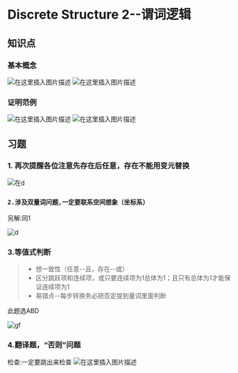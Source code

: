 # Discrete Structure 2--谓词逻辑

## 知识点

### 基本概念

![在这里插入图片描述](https://img-blog.csdnimg.cn/2020062221274096.jpg?x-oss-process=image/watermark,type_ZmFuZ3poZW5naGVpdGk,shadow_10,text_aHR0cHM6Ly9ibG9nLmNzZG4ubmV0L3FxXzM5MzgwMjMw,size_16,color_FFFFFF,t_70)
![在这里插入图片描述](https://img-blog.csdnimg.cn/20200622212812645.jpg?x-oss-process=image/watermark,type_ZmFuZ3poZW5naGVpdGk,shadow_10,text_aHR0cHM6Ly9ibG9nLmNzZG4ubmV0L3FxXzM5MzgwMjMw,size_16,color_FFFFFF,t_70)

### 证明范例

![在这里插入图片描述](https://img-blog.csdnimg.cn/20200622212849449.jpg?x-oss-process=image/watermark,type_ZmFuZ3poZW5naGVpdGk,shadow_10,text_aHR0cHM6Ly9ibG9nLmNzZG4ubmV0L3FxXzM5MzgwMjMw,size_16,color_FFFFFF,t_70)
![在这里插入图片描述](https://img-blog.csdnimg.cn/20200622212906255.jpg?x-oss-process=image/watermark,type_ZmFuZ3poZW5naGVpdGk,shadow_10,text_aHR0cHM6Ly9ibG9nLmNzZG4ubmV0L3FxXzM5MzgwMjMw,size_16,color_FFFFFF,t_70)

## 习题
### 1. 再次提醒各位注意先存在后任意，存在不能用变元替换

![在d](https://img-blog.csdnimg.cn/20200328193612322.png?x-oss-process=image/watermark,type_ZmFuZ3poZW5naGVpdGk,shadow_10,text_aHR0cHM6Ly9ibG9nLmNzZG4ubmV0L3FxXzM5MzgwMjMw,size_16,color_FFFFFF,t_70)

### `2.涉及双量词问题,一定要联系空间想象（坐标系）`

另解:同1

![d](https://img-blog.csdnimg.cn/20200328194340809.png?x-oss-process=image/watermark,type_ZmFuZ3poZW5naGVpdGk,shadow_10,text_aHR0cHM6Ly9ibG9nLmNzZG4ubmV0L3FxXzM5MzgwMjMw,size_16,color_FFFFFF,t_70)

### 3.等值式判断
>- 想一致性（任意--且，存在--或）
>- 区分跳跃项和连续项，或只要连续项为1总体为1；且只有总体为1才能保证连续项为1
>- 易错点--每步转换务必把否定提到量词里面判断


此题选ABD

![gf](https://img-blog.csdnimg.cn/20200328194818964.png?x-oss-process=image/watermark,type_ZmFuZ3poZW5naGVpdGk,shadow_10,text_aHR0cHM6Ly9ibG9nLmNzZG4ubmV0L3FxXzM5MzgwMjMw,size_16,color_FFFFFF,t_70)

### 4.翻译题，“否则”问题

检查:一定要跳出来检查
![在这里插入图片描述](https://img-blog.csdnimg.cn/20200509124036361.png?x-oss-process=image/watermark,type_ZmFuZ3poZW5naGVpdGk,shadow_10,text_aHR0cHM6Ly9ibG9nLmNzZG4ubmV0L3FxXzM5MzgwMjMw,size_16,color_FFFFFF,t_70)